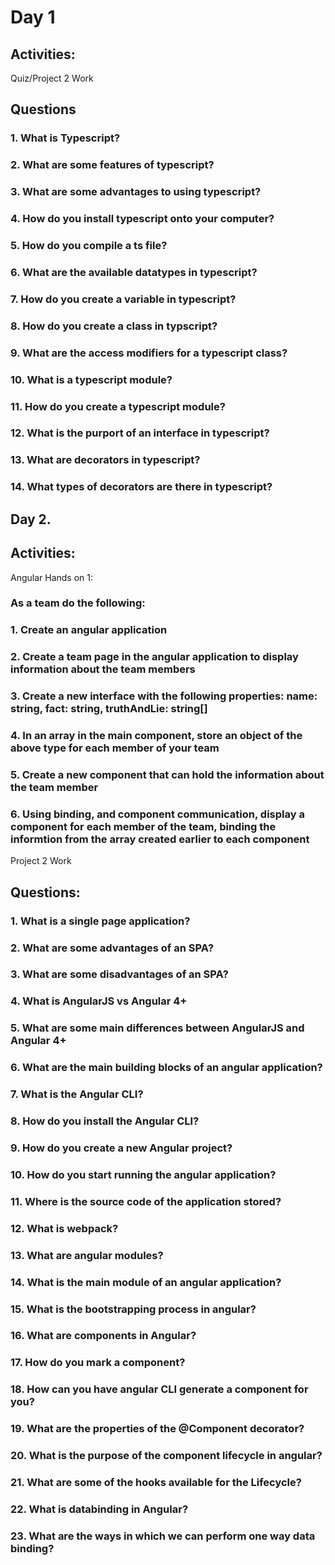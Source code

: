 # Day 1

## Activities:

Quiz/Project 2 Work

## Questions

### 1. What is Typescript?

### 2. What are some features of typescript?

### 3. What are some advantages to using typescript?

### 4. How do you install typescript onto your computer?

### 5. How do you compile a ts file?

### 6. What are the available datatypes in typescript?

### 7. How do you create a variable in typescript?

### 8. How do you create a class in typscript?

### 9. What are the access modifiers for a typescript class?

### 10. What is a typescript module?

### 11. How do you create a typescript module?

### 12. What is the purport of an interface in typescript?

### 13. What are decorators in typescript?

### 14. What types of decorators are there in typescript?

## Day 2.

## Activities:

Angular Hands on 1:

### As a team do the following:

### 1. Create an angular application

### 2. Create a team page in the angular application to display information about the team members

### 3. Create a new interface with the following properties: name: string, fact: string, truthAndLie: string[]

### 4. In an array in the main component, store an object of the above type for each member of your team

### 5. Create a new component that can hold the information about the team member

### 6. Using binding, and component communication, display a component for each member of the team, binding the informtion from the array created earlier to each component

Project 2 Work

## Questions:

### 1. What is a single page application?

### 2. What are some advantages of an SPA?

### 3. What are some disadvantages of an SPA?

### 4. What is AngularJS vs Angular 4+

### 5. What are some main differences between AngularJS and Angular 4+

### 6. What are the main building blocks of an angular application?

### 7. What is the Angular CLI?

### 8. How do you install the Angular CLI?

### 9. How do you create a new Angular project?

### 10. How do you start running the angular application?

### 11. Where is the source code of the application stored?

### 12. What is webpack?

### 13. What are angular modules?

### 14. What is the main module of an angular application?

### 15. What is the bootstrapping process in angular?

### 16. What are components in Angular?

### 17. How do you mark a component?

### 18. How can you have angular CLI generate a component for you?

### 19. What are the properties of the @Component decorator?

### 20. What is the purpose of the component lifecycle in angular?

### 21. What are some of the hooks available for the Lifecycle?

### 22. What is databinding in Angular?

### 23. What are the ways in which we can perform one way data binding?